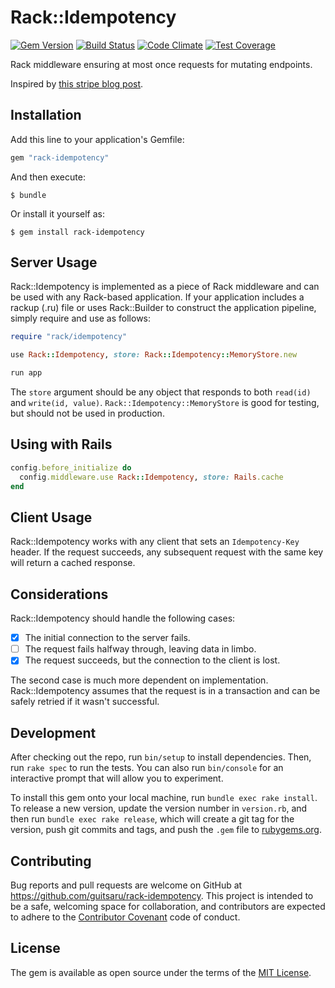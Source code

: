 # Rack::Idempotency
[![Gem Version](https://badge.fury.io/rb/rack-idempotency.svg)](https://badge.fury.io/rb/rack-idempotency)
[![Build Status](https://travis-ci.org/guitsaru/rack-idempotency.svg?branch=master)](https://travis-ci.org/guitsaru/rack-idempotency)
[![Code Climate](https://codeclimate.com/github/guitsaru/rack-idempotency/badges/gpa.svg)](https://codeclimate.com/github/guitsaru/rack-idempotency)
[![Test Coverage](https://codeclimate.com/github/guitsaru/rack-idempotency/badges/coverage.svg)](https://codeclimate.com/github/guitsaru/rack-idempotency/coverage)

Rack middleware ensuring at most once requests for mutating endpoints.

Inspired by [this stripe blog post](https://stripe.com/blog/idempotency).

## Installation

Add this line to your application's Gemfile:

```ruby
gem "rack-idempotency"
```

And then execute:

    $ bundle

Or install it yourself as:

    $ gem install rack-idempotency

## Server Usage

Rack::Idempotency is implemented as a piece of Rack middleware and can be used with any Rack-based application. If your application includes a rackup (.ru) file or uses Rack::Builder to construct the application pipeline, simply require and use as follows:

```ruby
require "rack/idempotency"

use Rack::Idempotency, store: Rack::Idempotency::MemoryStore.new

run app
```

The `store` argument should be any object that responds to both `read(id)` and `write(id, value)`.  `Rack::Idempotency::MemoryStore` is good for testing, but should not be used in production.

## Using with Rails

```ruby
config.before_initialize do
  config.middleware.use Rack::Idempotency, store: Rails.cache
end
```

## Client Usage

Rack::Idempotency works with any client that sets an `Idempotency-Key` header.  If the request succeeds, any subsequent request with the same key will return a cached response.

## Considerations

Rack::Idempotency should handle the following cases:

 - [x] The initial connection to the server fails.
 - [ ] The request fails halfway through, leaving data in limbo.
 - [x] The request succeeds, but the connection to the client is lost.

The second case is much more dependent on implementation.  Rack::Idempotency assumes that the request is in a transaction and
can be safely retried if it wasn't successful.

## Development

After checking out the repo, run `bin/setup` to install dependencies. Then, run `rake spec` to run the tests. You can also run `bin/console` for an interactive prompt that will allow you to experiment.

To install this gem onto your local machine, run `bundle exec rake install`. To release a new version, update the version number in `version.rb`, and then run `bundle exec rake release`, which will create a git tag for the version, push git commits and tags, and push the `.gem` file to [rubygems.org](https://rubygems.org).

## Contributing

Bug reports and pull requests are welcome on GitHub at https://github.com/guitsaru/rack-idempotency. This project is intended to be a safe, welcoming space for collaboration, and contributors are expected to adhere to the [Contributor Covenant](http://contributor-covenant.org) code of conduct.


## License

The gem is available as open source under the terms of the [MIT License](http://opensource.org/licenses/MIT).
